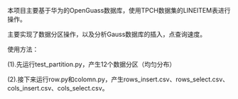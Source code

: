 本项目主要基于华为的OpenGuass数据库，使用TPCH数据集的LINEITEM表进行操作。

主要实现了数据分区操作，以及分析Gauss数据库的插入，点查询速度。

使用方法：

(1).先运行test_partition.py，产生12个数据分区（均匀分布）

(2).接下来运行row.py和colomn.py，产生rows_insert.csv、rows_select.csv、cols_insert.csv、cols_select.csv。

